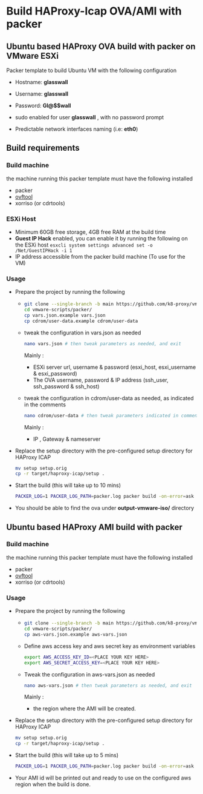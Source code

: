 # Build HAProxy-Icap OVA/AMI with packer



## Ubuntu based HAProxy OVA build with packer on VMware ESXi 

Packer template to build Ubuntu VM with the following configuration

- Hostname: **glasswall**

- Username: **glasswall**

- Password: **Gl@$$wall**

- sudo enabled for user **glasswall** , with no password prompt

- Predictable network interfaces naming  (i.e: **eth0**)

## Build requirements

### Build machine

the machine running this packer template must have the following installed

- packer
- [ovftool](https://my.vmware.com/group/vmware/downloads/get-download?downloadGroup=OVFTOOL441)
- xorriso (or cdrtools)

### ESXi Host

- Minimum 60GB free storage, 4GB free RAM at the build time
- **Guest IP Hack** enabled, you can enable it by running the following on the ESXi host `esxcli system settings advanced set -o /Net/GuestIPHack -i 1`
- IP address accessible from the packer build machine (To use for the VM)

### Usage

- Prepare the project by running the following 
  
  - ```bash
    git clone --single-branch -b main https://github.com/k8-proxy/vmware-scripts
    cd vmware-scripts/packer/
    cp vars.json.example vars.json
    cp cdrom/user-data.example cdrom/user-data
    ```
    
    
    
  - tweak the configuration in vars.json as needed
    
    ```bash
    nano vars.json # then tweak parameters as needed, and exit
    ```
    
    Mainly :
  
    * ESXi server url, username & password (esxi_host, esxi_username & esxi_password)
    * The OVA username, password & IP address (ssh_user, ssh_password & ssh_host)
    
    
    
  - tweak the configuration in cdrom/user-data as needed, as indicated in the comments
    
    ```bash
    nano cdrom/user-data # then tweak parameters indicated in comments needed. and exit
    ```
    
    Mainly :
    
    * IP , Gateway & nameserver
    
    
  
- Replace the setup directory with the pre-configured setup directory for HAProxy ICAP
  
  ```bash
  mv setup setup.orig
  cp -r target/haproxy-icap/setup . 
  ```
  
- Start the build (this will take up to 10 mins)
  
  ```bash
  PACKER_LOG=1 PACKER_LOG_PATH=packer.log packer build -on-error=ask -var-file=vars.json esxi.json
  ```

- You should be able to find the ova under **output-vmware-iso/** directory



## Ubuntu based HAProxy AMI build with packer 

### Build machine

the machine running this packer template must have the following installed

- packer
- [ovftool](https://my.vmware.com/group/vmware/downloads/get-download?downloadGroup=OVFTOOL441)
- xorriso (or cdrtools)

### Usage

- Prepare the project by running the following 

  - ```bash
    git clone --single-branch -b main https://github.com/k8-proxy/vmware-scripts
    cd vmware-scripts/packer/
    cp aws-vars.json.example aws-vars.json
    ```

  - Define aws access key and aws secret key as environment variables 

    ```bash
    export AWS_ACCESS_KEY_ID=<PLACE YOUR KEY HERE>
    export AWS_SECRET_ACCESS_KEY=<PLACE YOUR KEY HERE>
    ```

  - Tweak the configuration in aws-vars.json as needed

    ```bash
    nano aws-vars.json # then tweak parameters as needed, and exit
    ```

    Mainly :

    * the region where the AMI will be created.

- Replace the setup directory with the pre-configured setup directory for HAProxy ICAP

  ```bash
  mv setup setup.orig
  cp -r target/haproxy-icap/setup . 
  ```

- Start the build (this will take up to 5 mins)

  ```bash
  PACKER_LOG=1 PACKER_LOG_PATH=packer.log packer build -on-error=ask -var-file=aws-vars.json aws-ami.json
  ```

- Your AMI id will be printed out and ready to use on the configured aws region when the build is done.

